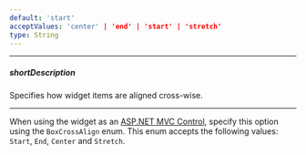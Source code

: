 ```yaml
---
default: 'start'
acceptValues: 'center' | 'end' | 'start' | 'stretch'
type: String
---
```

---
##### shortDescription
Specifies how widget items are aligned cross-wise.

---
When using the widget as an [ASP.NET MVC Control](/concepts/35%20ASP.NET%20MVC%20Controls/20%20Fundamentals '/Documentation/Guide/ASP.NET_MVC_Controls/Fundamentals/'), specify this option using the `BoxCrossAlign` enum. This enum accepts the following values: `Start`, `End`, `Center` and `Stretch`.